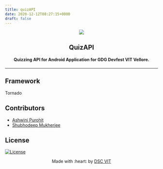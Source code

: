 ```yaml
---
title: quizAPI
date: 2020-12-12T08:27:15+0000
draft: false
---
```

<p align="center">
<a href="https://dscvit.com">
	<img src="https://user-images.githubusercontent.com/30529572/72455010-fb38d400-37e7-11ea-9c1e-8cdeb5f5906e.png" />
</a>
	<h2 align="center">QuizAPI</h2>
	<h4 align="center">Quizzing API for Android Application for GDG Devfest VIT Vellore.<h4>
</p>

---
## Framework
Tornado

## Contributors
- [Ashwini Purohit](https://github.com/https://github.com/ashwini0529)
- [Shubhodeep Mukherjee](https://github.com/GDGVIT/quizAPI/commits?author=shubhodeep9)

## License
[![License](http://img.shields.io/:license-mit-blue.svg?style=flat-square)](http://badges.mit-license.org)

<p align="center">
	Made with :heart: by <a href="https://dscvit.com">DSC VIT</a>
</p>

